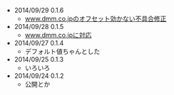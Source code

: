 - 2014/09/29 0.1.6
  - www.dmm.co.jpのオフセット効かない不具合修正
- 2014/09/28 0.1.5
  - www.dmm.co.jpに対応
- 2014/09/27 0.1.4
  - デフォルト値ちゃんとした
- 2014/09/25 0.1.3
  - いろいろ
- 2014/09/24 0.1.2
  - 公開とか
